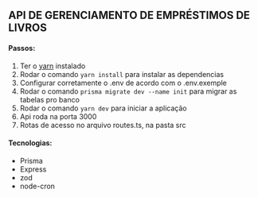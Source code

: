 <h2>API DE GERENCIAMENTO DE EMPRÉSTIMOS DE LIVROS</h2>

<h4>Passos:</h4>

<ol> 
    <li>Ter o <a href="https://classic.yarnpkg.com/lang/en/docs/install/#windows-stable">yarn</a> instalado</li>
    <li>Rodar o comando <code>yarn install</code> para instalar as dependencias</li>
    <li>Configurar corretamente o .env de acordo com o .env.exemple</li>
    <li>Rodar o comando <code>prisma migrate dev --name init</code> para migrar as tabelas pro banco</li>
    <li>Rodar o comando <code>yarn dev</code> para iniciar a aplicação</li>
    <li>Api roda na porta 3000</li>
    <li>Rotas de acesso no arquivo routes.ts, na pasta src</li>
</ol>

<h4>Tecnologias:</h4>

<ul>
    <li>Prisma</li>
    <li>Express</li>
    <li>zod</li>
    <li>node-cron</li>
</ul>
